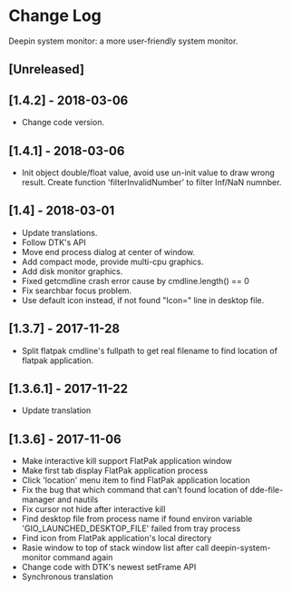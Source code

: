 # Change Log
Deepin system monitor: a more user-friendly system monitor.

## [Unreleased]

## [1.4.2] - 2018-03-06
- Change code version.

## [1.4.1] - 2018-03-06
- Init object double/float value, avoid use un-init value to draw wrong result. Create function 'filterInvalidNumber' to filter Inf/NaN numnber.

## [1.4] - 2018-03-01
- Update translations.
- Follow DTK's API
- Move end process dialog at center of window.
- Add compact mode, provide multi-cpu graphics.
- Add disk monitor graphics.
- Fixed getcmdline crash error cause by cmdline.length() == 0
- Fix searchbar focus problem.
- Use default icon instead, if not found "Icon=" line in desktop file.

## [1.3.7] - 2017-11-28
- Split flatpak cmdline's fullpath to get real filename to find location of flatpak application.

## [1.3.6.1] - 2017-11-22
- Update translation

## [1.3.6] - 2017-11-06
- Make interactive kill support FlatPak application window
- Make first tab display FlatPak application process
- Click 'location' menu item to find FlatPak application location
- Fix the bug that which command that can't found location of dde-file-manager and nautils
- Fix cursor not hide after interactive kill
- Find desktop file from process name if found environ variable 'GIO_LAUNCHED_DESKTOP_FILE' failed from tray process
- Find icon from FlatPak application's local directory
- Rasie window to top of stack window list after call deepin-system-monitor command again
- Change code with DTK's newest setFrame API
- Synchronous translation


